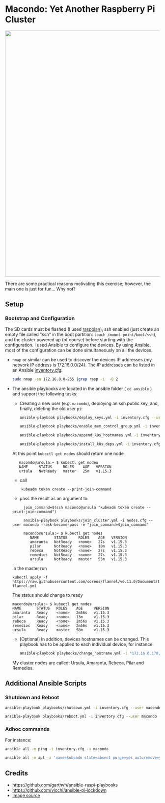 # Macondo: Yet Another Raspberry Pi Cluster

<p align="center">
<img src="images/raspberries.jpg" width="800"> 
</p>

There are some practical reasons motivating this exercise;
however, the main one is just for fun... Why not? 

<!-- <div style="float: right">
<img src="./images/cluster.jpg"  height="250">
</div>
-->


## Setup

### Bootstrap and Configuration

The SD cards must be flashed (I used [raspbian](https://www.raspberrypi.org/documentation/installation/installing-images/linux.md)),
ssh enabled (just create an empty file called "ssh" in the boot partition: `touch /mount-point/boot/ssh`), and the cluster powered up (of course) before starting with the configuration. I used Ansible to configure the devices. By using Ansible, most of the configuration can be done simultaneously on all the devices.

* `nmap` or similar can be used to discover the devices IP addresses (my network IP address is 172.16.0.0/24).  The IP addresses can be listed in an Ansible [inventory.cfg](ansible/inventory.cfg).

    ```bash
    sudo nmap -sn 172.16.0.0-255 |grep rasp -i  -B 2
    ```
* The ansible playbooks are located in the ansible folder ( `cd ansible` ) and support the following tasks:

    * Creating a new user (e.g. `macondo`), deploying an ssh public key, and, finally, deleting the old user `pi`:
    
        ```bash
        ansible-playbook playbooks/deploy_keys.yml -i inventory.cfg --user macondo --ask-pass  -e ssh_key=FULL_PATH_TO_ID_RSA_PUB 

        ansible-playbook playbooks/enable_mem_control_group.yml -i inventory.cfg  --user macondo --ask-become-pass

        ansible-playbook playbooks/append_k8s_hostnames.yml -i inventory.cfg  --user macondo --ask-become-pass -e ansible_hostname

        ansible-playbook playbooks/install_k8s_deps.yml -i inventory.cfg  --user macondo --ask-become-pass
        ```

     At this point `kubectl get nodes` should return one node
     ```shell
        macondo@ursula:~ $ kubectl get nodes
        NAME     STATUS     ROLES    AGE   VERSION
        ursula   NotReady   master   25m   v1.15.3
    ```
    * call 
    ```
        kubeadm token create --print-join-command
    ```
    * pass the result as an argument to 
    ```shell
         join_command=$(ssh macondo@ursula "kubeadm token create --print-join-command")
         
         ansible-playbook playbooks/join_cluster.yml -i nodes.cfg --user macondo --ask-become-pass -e "join_command=$join_command" 

         macondo@ursula:~ $ kubectl get nodes
            NAME       STATUS     ROLES    AGE   VERSION
            amaranta   NotReady   <none>   27s   v1.15.3
            pilar      NotReady   <none>   10m   v1.15.3
            rebeca     NotReady   <none>   27s   v1.15.3
            remedios   NotReady   <none>   27s   v1.15.3
            ursula     NotReady   master   55m   v1.15.3
    ```

    In the master run

    ```
    kubectl apply -f https://raw.githubusercontent.com/coreos/flannel/v0.11.0/Documentation/kube-flannel.yml
    ```

    The status should change to ready

    ```
    macondo@ursula:~ $ kubectl get nodes
    NAME       STATUS   ROLES    AGE     VERSION
    amaranta   Ready    <none>   2m56s   v1.15.3
    pilar      Ready    <none>   13m     v1.15.3
    rebeca     Ready    <none>   2m56s   v1.15.3
    remedios   Ready    <none>   2m56s   v1.15.3
    ursula     Ready    master   58m     v1.15.3

    ```

    * [Optional] In addition, devices hostnames can be changed. This playbook has to be applied to each individual device, for instance:
        
        ```bash
        ansible-playbook playbooks/change_hostname.yml -i "172.16.0.178," --user macondo --ask-become-pass -e hostname=remedios 
        ```

    My cluster nodes are called: Ursula, Amaranta, Rebeca, Pilar and Remedios.

## Additional Ansible Scripts

### Shutdown and Reboot
```bash
ansible-playbook playbooks/shutdown.yml -i inventory.cfg --user macondo --ask-become-pass

ansible-playbook playbooks/reboot.yml -i inventory.cfg --user macondo --ask-become-pass
```

### Adhoc commands

For instance:
```bash
ansible all -m ping -i inventory.cfg -u macondo

ansible all -m apt -a 'name=kubeadm state=absent purge=yes autoremove=yes' --become -i inventory.cfg  --ask-become-pass -u macondo


```

## Credits
- https://github.com/garthvh/ansible-raspi-playbooks
- https://github.com/vicchi/ansible-pi-lockdown
- [Image source](https://www.cuisineaz.com/recettes/tartelettes-aux-framboises-a-la-creme-de-mascarpone-2922.aspx)
